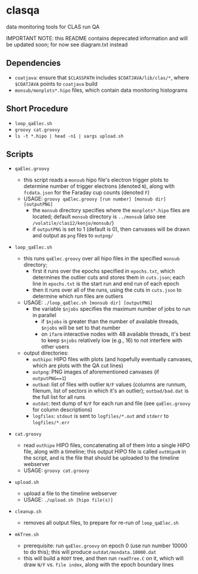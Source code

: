 # clasqa
data monitoring tools for CLAS run QA

IMPORTANT NOTE: this README contains deprecated information and will be updated soon;
for now see diagram.txt instead

## Dependencies

* `coatjava`: ensure that `$CLASSPATH` includes `$COATJAVA/lib/clas/*`, where
  `$COATJAVA` points to `coatjava` build
* `monsub/monplots*.hipo` files, which contain data monitoring histograms

## Short Procedure
* `loop_qaElec.sh`
* `groovy cat.groovy`
* `ls -t *.hipo | head -n1 | xargs upload.sh`


## Scripts

* `qaElec.groovy`
  * this script reads a `monsub` hipo file's electron trigger plots to determine number
    of trigger electrons (denoted `N`), along with `fcdata.json` for the Faraday cup
    counts (denoted `F`)
  * USAGE: `groovy qaElec.groovy [run number] [monsub dir] [outputPNG]`
    * the `monsub` directory specifies where the `monplots*.hipo` files are located;
      default `monsub` directory is `../monsub` (also see
      `/volatile/clas12/kenjo/monsub/`)
    * if `outputPNG` is set to 1 (default is 0), then canvases will be drawn and output
      as `png` files to `outpng/`

* `loop_qaElec.sh`
  * this runs `qaElec.groovy` over all hipo files in the specified `monsub` directory; 
    * first it runs over the epochs specified in `epochs.txt`, which determines the
      outlier cuts and stores them in `cuts.json`; each line in `epochs.txt` is the
      start run and end run of each epoch
    * then it runs over all of the runs, using the cuts in `cuts.json` to determine
      which run files are outliers
  * USAGE: `./loop_qaElec.sh [monsub dir] [outputPNG]`
    * the variable `$njobs` specifies the maximum number of jobs to run in parallel
      * if `$njobs` is greater than the number of available threads, `$njobs` will be
        set to that number
      * on `ifarm` interactive nodes with 48 available threads, it's best to keep
        `$njobs` relatively low (e.g., 16) to not interfere with other users
  * output directories:
    * `outhipo`: HIPO files with plots (and hopefully eventually canvases, which are
      plots with the QA cut lines)
    * `outpng`: PNG images of aforementioned canvases (if `outputPNG==1`)
    * `outbad`: list of files with outlier `N/F` values (columns are runnum, filenum,
      list of sectors in which it's an outlier); `outbad/bad.dat` is the full list for
      all runs
    * `outdat`: text dump of `N/F` for each run and file (see `qaElec.groovy` for
      column descriptions)
    * `logfiles`: `stdout` is sent to `logfiles/*.out` and `stderr` to `logfiles/*.err`

* `cat.groovy`
  * read `outhipo` HIPO files, concatenating all of them into a single HIPO file, along
    with a timeline; this output HIPO file is called `outHipoN` in the script, and is
    the file that should be uploaded to the timeline webserver
  * USAGE: `groovy cat.groovy`

* `upload.sh`
  * upload a file to the timeline webserver
  * USAGE: `./upload.sh [hipo file(s)]`

* `cleanup.sh`
  * removes all output files, to prepare for re-run of `loop_qaElec.sh`

* `mkTree.sh`
  * prerequisite: run `qaElec.groovy` on epoch 0 (use run number 10000 to do this); this
    will produce `outdat/mondata.10000.dat`
  * this will build a `ROOT` tree, and then run `readTree.C` on it, which will draw
    `N/F` vs. `file index`, along with the epoch boundary lines
